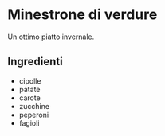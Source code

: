 # Minestrone di verdure

Un ottimo piatto invernale.

## Ingredienti
* cipolle
* patate 
* carote
* zucchine
* peperoni 
* fagioli

